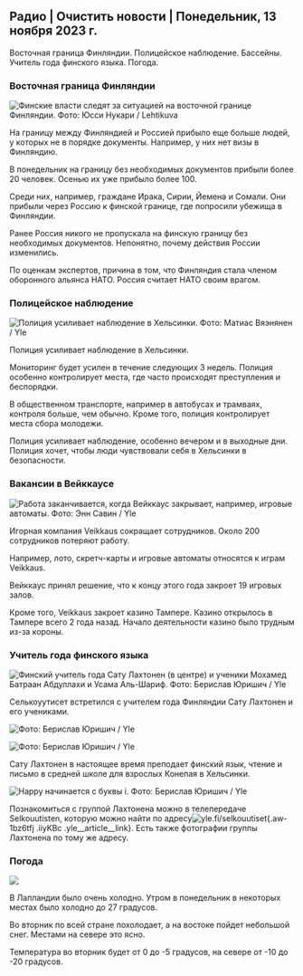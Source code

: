 ## Радио \| Очистить новости \| Понедельник, 13 ноября 2023 г.

Восточная граница Финляндии. Полицейское наблюдение. Бассейны. Учитель года финского языка. Погода.

### Восточная граница Финляндии

![Финские власти следят за ситуацией на восточной границе Финляндии. Фото: Юсси Нукари / Lehtikuva](https://images.cdn.yle.fi/image/upload/c_crop,h_2880,w_5120,x_0,y_171/ar_1.7777777777777777,c_fill,g_faces,h_675,w_1200/dpr_1.0/q_auto:eco/f_auto/fl_lossy/v1699859472/39-11996406551cb5a3d93a)

На границу между Финляндией и Россией прибыло еще больше людей, у которых не в порядке документы. Например, у них нет визы в Финляндию.

В понедельник на границу без необходимых документов прибыли более 20 человек. Осенью их уже прибыло более 100.

Среди них, например, граждане Ирака, Сирии, Йемена и Сомали. Они прибыли через Россию к финской границе, где попросили убежища в Финляндии.

Ранее Россия никого не пропускала на финскую границу без необходимых документов. Непонятно, почему действия России изменились.

По оценкам экспертов, причина в том, что Финляндия стала членом оборонного альянса НАТО. Россия считает НАТО своим врагом.

### Полицейское наблюдение

![Полиция усиливает наблюдение в Хельсинки. Фото: Матиас Вяэнянен / Yle](https://images.cdn.yle.fi/image/upload/c_crop,h_2889,w_5148,x_0,y_107/ar_1.7777777777777777,c_fill,g_faces,h_675,w_1200/dpr_1.0/q_auto:eco/f_auto/fl_lossy/v1697807957/39-11771286512a4e83c1e1)

Полиция усиливает наблюдение в Хельсинки.

Мониторинг будет усилен в течение следующих 3 недель. Полиция особенно контролирует места, где часто происходят преступления и беспорядки.

В общественном транспорте, например в автобусах и трамваях, контроля больше, чем обычно. Кроме того, полиция контролирует места сбора молодежи.

Полиция усиливает наблюдение, особенно вечером и в выходные дни. Полиция хочет, чтобы люди чувствовали себя в Хельсинки в безопасности.

### Вакансии в Вейккаусе

![Работа заканчивается, когда Вейккаус закрывает, например, игровые автоматы. Фото: Энн Савин / Yle](https://images.cdn.yle.fi/image/upload/c_crop,h_1928,w_3427,x_567,y_428/ar_1.7777777777777777,c_fill,g_faces,h_675,w_1200/dpr_1.0/q_auto:eco/f_auto/fl_lossy/v1633956464/39-86542961643200866ed)

Игорная компания Veikkaus сокращает сотрудников. Около 200 сотрудников потеряют работу.

Например, лото, скретч-карты и игровые автоматы относятся к играм Veikkaus.

Вейккаус принял решение, что к концу этого года закроет 19 игровых залов.

Кроме того, Veikkaus закроет казино Тампере. Казино открылось в Тампере всего 2 года назад. Начало деятельности казино было трудным из-за короны.

### Учитель года финского языка

![Финский учитель года Сату Лахтонен (в центре) и ученики Мохамед Батраан Абдуллахи и Усама Аль-Шариф. Фото: Берислав Юришич / Yle](https://images.cdn.yle.fi/image/upload/c_crop,h_2982,w_5300,x_0,y_0/ar_1.7777777777777777,c_fill,g_faces,h_675,w_1200/dpr_1.0/q_auto:eco/f_auto/fl_lossy/v1699438785/39-1197531654b5ee49bf1f)

Селькоуутисет встретился с учителем года Финляндии Сату Лахтонен и его учениками.

![ Фото: Берислав Юришич / Yle](https://images.cdn.yle.fi/image/upload/c_crop,h_3153,w_5603,x_0,y_0/ar_1.7777777777777777,c_fill,g_faces,h_675,w_1200/dpr_1.0/q_auto:eco/f_auto/fl_lossy/v1699438827/39-1197537654b5ee95baf1)

![ Фото: Берислав Юришич / Yle](https://images.cdn.yle.fi/image/upload/c_crop,h_3362,w_5987,x_0,y_0/ar_1.7777777777777777,c_fill,g_faces,h_675,w_1200/dpr_1.0/q_auto:eco/f_auto/fl_lossy/v1699438816/39-1197536654b5ee899b41)

Сату Лахтонен в настоящее время преподает финский язык, чтение и письмо в средней школе для взрослых Конепая в Хельсинки.

![Happy начинается с буквы i. Фото: Берислав Юришич / Yle](https://images.cdn.yle.fi/image/upload/c_crop,h_3362,w_5987,x_0,y_0/ar_1.7777777777777777,c_fill,g_faces,h_675,w_1200/dpr_1.0/q_auto:eco/f_auto/fl_lossy/v1699438816/39-1197535654b5ee7e3b58)

Познакомиться с группой Лахтонена можно в телепередаче Selkouutisten, которую можно найти по адресу![yle.fi/selkouutiset](https://yle.fi/selkouutiset){.aw-1bz6tfj .iiyKBc .yle__article__link}. Есть также фотографии группы Лахтонена по тому же адресу.

### Погода

![](https://images.cdn.yle.fi/image/upload/c_crop,h_1080,w_1919,x_0,y_0/ar_1.7777777777777777,c_fill,g_faces,h_675,w_1200/dpr_1.0/q_auto:eco/f_auto/fl_lossy/v1699893163/39-119999365524f872df8f)

В Лапландии было очень холодно. Утром в понедельник в некоторых местах было холодно до 27 градусов.

Во вторник по всей стране похолодает, а на востоке пойдет небольшой снег. Местами на севере это ясно.

Температура во вторник будет от 0 до -5 градусов, на севере от -10 до -20 градусов.